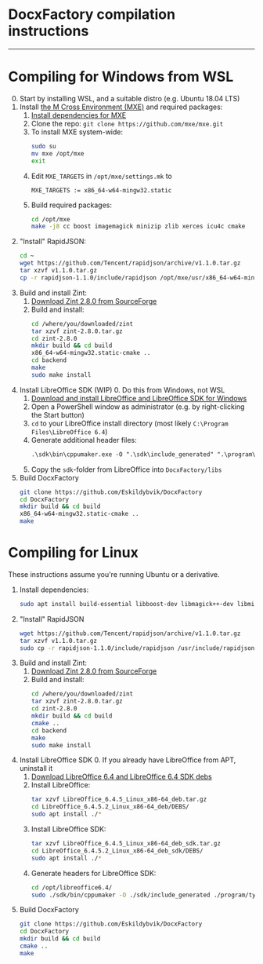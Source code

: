 # DocxFactory compilation instructions
---------------

# Compiling for Windows from WSL
0. Start by installing WSL, and a suitable distro (e.g. Ubuntu 18.04 LTS)
1. Install [the M Cross Environment (MXE)](https://mxe.cc/) and required packages: 
	1. [Install dependencies for MXE](https://mxe.cc/#requirements)
	2. Clone the repo: `git clone https://github.com/mxe/mxe.git`
	3. To install MXE system-wide: 
		```bash
		sudo su
		mv mxe /opt/mxe
		exit
		```
	4. Edit `MXE_TARGETS` in `/opt/mxe/settings.mk` to
		```
		MXE_TARGETS := x86_64-w64-mingw32.static
		```
	5. Build required packages: 
		```bash
		cd /opt/mxe
		make -j8 cc boost imagemagick minizip zlib xerces icu4c cmake   # DocxFactory dependencies
		```
2. "Install" RapidJSON:
	```bash
	cd ~
	wget https://github.com/Tencent/rapidjson/archive/v1.1.0.tar.gz
	tar xzvf v1.1.0.tar.gz
	cp -r rapidjson-1.1.0/include/rapidjson /opt/mxe/usr/x86_64-w64-mingw32.static/include/rapidjson
	```
3. Build and install Zint: 
	1. [Download Zint 2.8.0 from SourceForge](https://sourceforge.net/projects/zint/files/zint/2.8.0/)
	2. Build and install:
		```bash
		cd /where/you/downloaded/zint
		tar xzvf zint-2.8.0.tar.gz
		cd zint-2.8.0
		mkdir build && cd build
		x86_64-w64-mingw32.static-cmake ..
		cd backend
		make
		sudo make install
		```
4. Install LibreOffice SDK (WIP)
	0. Do this from Windows, not WSL
	1. [Download and install LibreOffice and LibreOffice SDK for Windows](https://www.libreoffice.org/download/download/)
	2. Open a PowerShell window as administrator (e.g. by right-clicking the Start button)
	3. `cd` to your LibreOffice install directory (most likely `C:\Program Files\LibreOffice 6.4`)
	4. Generate additional header files: 
		```ps
		.\sdk\bin\cppumaker.exe -O ".\sdk\include_generated" ".\program\types.rdb" ".\program\types\oovbaapi.rdb" ".\program\types\offapi.rdb"
		```
	5. Copy the `sdk`-folder from LibreOffice into `DocxFactory/libs`
5. Build DocxFactory
	```bash
	git clone https://github.com/Eskildybvik/DocxFactory
	cd DocxFactory
	mkdir build && cd build
	x86_64-w64-mingw32.static-cmake ..
	make
	```

# Compiling for Linux
These instructions assume you're running Ubuntu or a derivative.
1. Install dependencies: 
	```bash
	sudo apt install build-essential libboost-dev libmagick++-dev libminizip-dev zlib1g-dev libxerces-c-dev libicu-dev cmake
	```
2. "Install" RapidJSON
	```bash
	wget https://github.com/Tencent/rapidjson/archive/v1.1.0.tar.gz
	tar xzvf v1.1.0.tar.gz
	sudo cp -r rapidjson-1.1.0/include/rapidjson /usr/include/rapidjson
	```
3. Build and install Zint: 
	1. [Download Zint 2.8.0 from SourceForge](https://sourceforge.net/projects/zint/files/zint/2.8.0/)
	2. Build and install:
		```bash
		cd /where/you/downloaded/zint
		tar xzvf zint-2.8.0.tar.gz
		cd zint-2.8.0
		mkdir build && cd build
		cmake ..
		cd backend
		make
		sudo make install
		```
4. Install LibreOffice SDK
	0. If you already have LibreOffice from APT, uninstall it
	1. [Download LibreOffice 6.4 and LibreOffice 6.4 SDK debs](https://www.libreoffice.org/download/download/)
	2. Install LibreOffice: 
		```bash
		tar xzvf LibreOffice_6.4.5_Linux_x86-64_deb.tar.gz
		cd LibreOffice_6.4.5.2_Linux_x86-64_deb/DEBS/
		sudo apt install ./*
		```
	3. Install LibreOffice SDK:
		```bash
		tar xzvf LibreOffice_6.4.5_Linux_x86-64_deb_sdk.tar.gz
		cd LibreOffice_6.4.5.2_Linux_x86-64_deb_sdk/DEBS/
		sudo apt install ./*
		```
	4. Generate headers for LibreOffice SDK: 
		```bash
		cd /opt/libreoffice6.4/
		sudo ./sdk/bin/cppumaker -O ./sdk/include_generated ./program/types.rdb ./program/types/offapi.rdb ./program/types/oovbaapi.rdb
		```
5. Build DocxFactory
	```bash
	git clone https://github.com/Eskildybvik/DocxFactory
	cd DocxFactory
	mkdir build && cd build
	cmake ..
	make
	```